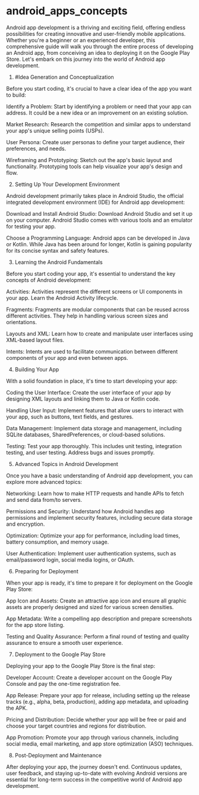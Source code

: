 # android_apps_concepts

Android app development is a thriving and exciting field, offering endless possibilities for creating innovative and user-friendly mobile applications. Whether you're a beginner or an experienced developer, this comprehensive guide will walk you through the entire process of developing an Android app, from conceiving an idea to deploying it on the Google Play Store. Let's embark on this journey into the world of Android app development.

1. #Idea Generation and Conceptualization

Before you start coding, it's crucial to have a clear idea of the app you want to build:

Identify a Problem: Start by identifying a problem or need that your app can address. It could be a new idea or an improvement on an existing solution.

Market Research: Research the competition and similar apps to understand your app's unique selling points (USPs).

User Persona: Create user personas to define your target audience, their preferences, and needs.

Wireframing and Prototyping: Sketch out the app's basic layout and functionality. Prototyping tools can help visualize your app's design and flow.

2. Setting Up Your Development Environment

Android development primarily takes place in Android Studio, the official integrated development environment (IDE) for Android app development:

Download and Install Android Studio: Download Android Studio and set it up on your computer. Android Studio comes with various tools and an emulator for testing your app.

Choose a Programming Language: Android apps can be developed in Java or Kotlin. While Java has been around for longer, Kotlin is gaining popularity for its concise syntax and safety features.

3. Learning the Android Fundamentals

Before you start coding your app, it's essential to understand the key concepts of Android development:

Activities: Activities represent the different screens or UI components in your app. Learn the Android Activity lifecycle.

Fragments: Fragments are modular components that can be reused across different activities. They help in handling various screen sizes and orientations.

Layouts and XML: Learn how to create and manipulate user interfaces using XML-based layout files.

Intents: Intents are used to facilitate communication between different components of your app and even between apps.

4. Building Your App

With a solid foundation in place, it's time to start developing your app:

Coding the User Interface: Create the user interface of your app by designing XML layouts and linking them to Java or Kotlin code.

Handling User Input: Implement features that allow users to interact with your app, such as buttons, text fields, and gestures.

Data Management: Implement data storage and management, including SQLite databases, SharedPreferences, or cloud-based solutions.

Testing: Test your app thoroughly. This includes unit testing, integration testing, and user testing. Address bugs and issues promptly.

5. Advanced Topics in Android Development

Once you have a basic understanding of Android app development, you can explore more advanced topics:

Networking: Learn how to make HTTP requests and handle APIs to fetch and send data from/to servers.

Permissions and Security: Understand how Android handles app permissions and implement security features, including secure data storage and encryption.

Optimization: Optimize your app for performance, including load times, battery consumption, and memory usage.

User Authentication: Implement user authentication systems, such as email/password login, social media logins, or OAuth.

6. Preparing for Deployment

When your app is ready, it's time to prepare it for deployment on the Google Play Store:

App Icon and Assets: Create an attractive app icon and ensure all graphic assets are properly designed and sized for various screen densities.

App Metadata: Write a compelling app description and prepare screenshots for the app store listing.

Testing and Quality Assurance: Perform a final round of testing and quality assurance to ensure a smooth user experience.

7. Deployment to the Google Play Store

Deploying your app to the Google Play Store is the final step:

Developer Account: Create a developer account on the Google Play Console and pay the one-time registration fee.

App Release: Prepare your app for release, including setting up the release tracks (e.g., alpha, beta, production), adding app metadata, and uploading the APK.

Pricing and Distribution: Decide whether your app will be free or paid and choose your target countries and regions for distribution.

App Promotion: Promote your app through various channels, including social media, email marketing, and app store optimization (ASO) techniques.

8. Post-Deployment and Maintenance

After deploying your app, the journey doesn't end. Continuous updates, user feedback, and staying up-to-date with evolving Android versions are essential for long-term success in the competitive world of Android app development.
